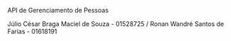 API de Gerenciamento de Pessoas

Júlio César Braga Maciel de Souza - 01528725 / Ronan Wandré Santos de Farias - 01618191
